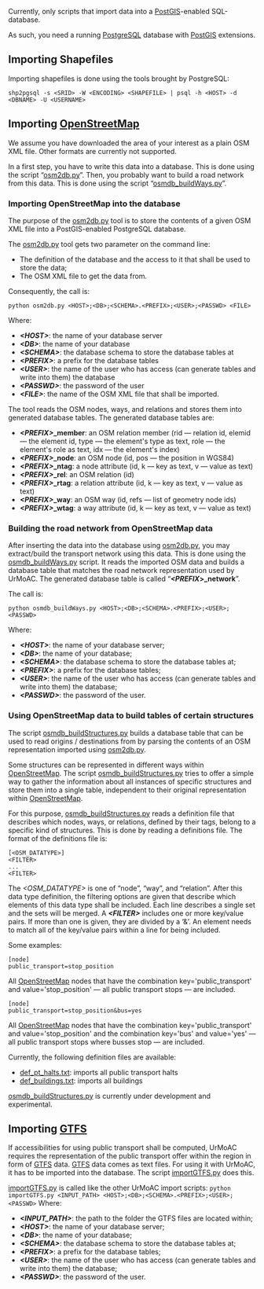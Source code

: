 Currently, only scripts that import data into a [PostGIS](https://postgis.net/)-enabled SQL-database.

As such, you need a running [PostgreSQL](https://www.postgresql.org/) database with [PostGIS](https://postgis.net/) extensions.


## Importing Shapefiles
Importing shapefiles is done using the tools brought by PostgreSQL:

```shp2pgsql -s <SRID> -W <ENCODING> <SHAPEFILE> | psql -h <HOST> -d <DBNAME> -U <USERNAME>```

## Importing [OpenStreetMap](http://www.openstreetmap.org)
We assume you have downloaded the area of your interest as a plain OSM XML file. Other formats are currently not supported.

In a first step, you have to write this data into a database. This is done using the script &ldquo;[osm2db.py](https://github.com/DLR-VF/UrMoAC/blob/master/tools/osm/osm2db.py)&rdquo;. Then, you probably want to build a road network from this data. This is done using the script &ldquo;[osmdb_buildWays.py](https://github.com/DLR-VF/UrMoAC/blob/master/tools/osm/osmdb_buildWays.py)&rdquo;.

### Importing OpenStreetMap into the database
The purpose of the [osm2db.py](https://github.com/DLR-VF/UrMoAC/blob/master/tools/osm/osm2db.py) tool is to store the contents of a given OSM XML file into a PostGIS-enabled PostgreSQL database.

The [osm2db.py](https://github.com/DLR-VF/UrMoAC/blob/master/tools/osm/osm2db.py) tool gets two parameter on the command line:

* The definition of the database and the access to it that shall be used to store the data;
* The OSM XML file to get the data from.

Consequently, the call is:

```python osm2db.py <HOST>;<DB>;<SCHEMA>.<PREFIX>;<USER>;<PASSWD> <FILE>```

Where:

* ___&lt;HOST&gt;___: the name of your database server
* ___&lt;DB&gt;___: the name of your database
* ___&lt;SCHEMA&gt;___: the database schema to store the database tables at
* ___&lt;PREFIX&gt;___: a prefix for the database tables
* ___&lt;USER&gt;___: the name of the user who has access (can generate tables and write into them) the database
* ___&lt;PASSWD&gt;___: the password of the user
* ___&lt;FILE&gt;___: the name of the OSM XML file that shall be imported.

The tool reads the OSM nodes, ways, and relations and stores them into generated database tables. The generated database tables are:

* <b><i>&lt;PREFIX&gt;</i>_member</b>: an OSM relation member (rid &mdash; relation id, elemid &mdash; the element id, type &mdash; the element&apos;s type as text, role &mdash; the element&apos;s role as text, idx &mdash; the element&apos;s index)
* <b><i>&lt;PREFIX&gt;</i>_node</b>: an OSM node (id, pos &mdash; the position in WGS84)
* <b><i>&lt;PREFIX&gt;</i>_ntag</b>: a node attribute (id, k &mdash; key as text, v &mdash; value as text)
* <b><i>&lt;PREFIX&gt;</i>_rel</b>: an OSM relation (id)
* <b><i>&lt;PREFIX&gt;</i>_rtag</b>: a relation attribute (id, k &mdash; key as text, v &mdash; value as text)
* <b><i>&lt;PREFIX&gt;</i>_way</b>: an OSM way (id, refs &mdash; list of geometry node ids)
* <b><i>&lt;PREFIX&gt;</i>_wtag</b>: a way attribute (id, k &mdash; key as text, v &mdash; value as text)

### Building the road network from OpenStreetMap data
After inserting the data into the database using [osm2db.py](https://github.com/DLR-VF/UrMoAC/blob/master/tools/osm/osm2db.py), you may extract/build the transport network using this data. This is done using the [osmdb_buildWays.py](https://github.com/DLR-VF/UrMoAC/blob/master/tools/osm/osmdb_buildWays.py) script. It reads the imported OSM data and builds a database table that matches the road network representation used by UrMoAC. The generated database table is called &ldquo;<b><i>&lt;PREFIX</i>&gt;_network</b>&rdquo;.

The call is:

```python osmdb_buildWays.py <HOST>;<DB>;<SCHEMA>.<PREFIX>;<USER>;<PASSWD>```

Where:

* ___&lt;HOST&gt;___: the name of your database server;
* ___&lt;DB&gt;___: the name of your database;
* ___&lt;SCHEMA&gt;___: the database schema to store the database tables at;
* ___&lt;PREFIX&gt;___: a prefix for the database tables;
* ___&lt;USER&gt;___: the name of the user who has access (can generate tables and write into them) the database;
* ___&lt;PASSWD&gt;___: the password of the user.

### Using OpenStreetMap data to build tables of certain structures
The script [osmdb_buildStructures.py](https://github.com/DLR-VF/UrMoAC/blob/master/tools/osm/osmdb_buildStructures.py) builds a database table that can be used to read origins / destinations from by parsing the contents of an OSM representation imported using [osm2db.py](https://github.com/DLR-VF/UrMoAC/blob/master/tools/osm/osm2db.py).

Some structures can be represented in different ways within [OpenStreetMap](http://www.openstreetmap.org). The script [osmdb_buildStructures.py](https://github.com/DLR-VF/UrMoAC/blob/master/tools/osm/osmdb_buildStructures.py) tries to offer a simple way to gather the information about all instances of specific structures and store them into a single table, independent to their original representation within [OpenStreetMap](http://www.openstreetmap.org).

For this purpose, [osmdb_buildStructures.py](https://github.com/DLR-VF/UrMoAC/blob/master/tools/osm/osmdb_buildStructures.py) reads a definition file that describes which nodes, ways, or relations, defined by their tags, belong to a specific kind of structures. This is done by reading a definitions file. The format of the definitions file is:

```
[<OSM_DATATYPE>]
<FILTER>
...
<FILTER>
```

The _&lt;OSM_DATATYPE&gt;_ is one of &ldquo;node&rdquo;, &ldquo;way&rdquo;, and &ldquo;relation&rdquo;. After this data type definition, the filtering options are given that describe which elements of this data type shall be included. Each line describes a single set and the sets will be merged. A ___&lt;FILTER&gt;___ includes one or more key/value pairs. If more than one is given, they are divided by a &lsquo;&&rsquo;. An element needs to match all of the key/value pairs within a line for being included.

Some examples:

```
[node]
public_transport=stop_position
```

All [OpenStreetMap](http://www.openstreetmap.org) nodes that have the combination key=&apos;public_transport&apos; and value=&apos;stop_position&apos; &mdash; all public transport stops &mdash; are included.


```
[node]
public_transport=stop_position&bus=yes
```

All [OpenStreetMap](http://www.openstreetmap.org) nodes that have the combination key=&apos;public_transport&apos; and value=&apos;stop_position&apos; and the combination key=&apos;bus&apos; and value=&apos;yes&apos; &mdash; all public transport stops where busses stop &mdash; are included.

Currently, the following definition files are available:

* [def_pt_halts.txt](https://github.com/DLR-VF/UrMoAC/blob/master/tools/osm/structure_defs/def_pt_halts.txt): imports all public transport halts
* [def_buildings.txt](https://github.com/DLR-VF/UrMoAC/blob/master/tools/osm/structure_defs/def_buildings.txt): imports all buildings

[osmdb_buildStructures.py](https://github.com/DLR-VF/UrMoAC/blob/master/tools/osm/osmdb_buildStructures.py) is currently under development and experimental.

## Importing [GTFS](https://developers.google.com/transit/gtfs/)

If accessibilities for using public transport shall be computed, UrMoAC requires the representation of the public transport offer within the region in form of [GTFS](https://developers.google.com/transit/gtfs/) data. [GTFS](https://developers.google.com/transit/gtfs/) data comes as text files. For using it with UrMoAC, it has to be imported into the database. The script [importGTFS.py](https://github.com/DLR-VF/UrMoAC/blob/master/tools/importGTFS.py) does this.

[importGTFS.py](https://github.com/DLR-VF/UrMoAC/blob/master/tools/importGTFS.py) is called like the other UrMoAC import scripts:
```python importGTFS.py <INPUT_PATH> <HOST>;<DB>;<SCHEMA>.<PREFIX>;<USER>;<PASSWD>```
Where:

* ___&lt;INPUT_PATH&gt;___: the path to the folder the GTFS files are located within;
* ___&lt;HOST&gt;___: the name of your database server;
* ___&lt;DB&gt;___: the name of your database;
* ___&lt;SCHEMA&gt;___: the database schema to store the database tables at;
* ___&lt;PREFIX&gt;___: a prefix for the database tables;
* ___&lt;USER&gt;___: the name of the user who has access (can generate tables and write into them) the database;
* ___&lt;PASSWD&gt;___: the password of the user.




